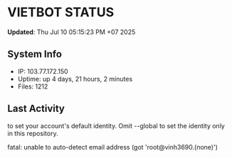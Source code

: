 # VIETBOT STATUS
**Updated**: Thu Jul 10 05:15:23 PM +07 2025

## System Info
- IP: 103.77.172.150
- Uptime: up 4 days, 21 hours, 2 minutes
- Files: 1212

## Last Activity

to set your account's default identity.
Omit --global to set the identity only in this repository.

fatal: unable to auto-detect email address (got 'root@vinh3690.(none)')
